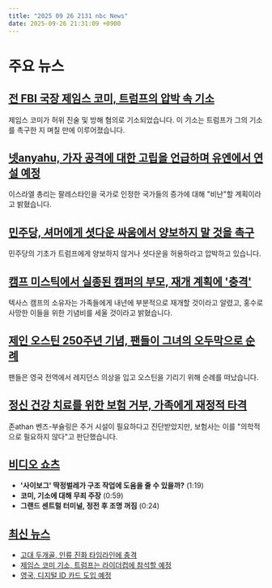 ```yaml
---
title: "2025 09 26 2131 nbc News"
date: 2025-09-26 21:31:09 +0900
---
```


# 주요 뉴스

## [전 FBI 국장 제임스 코미, 트럼프의 압박 속 기소](https://www.nbcnews.com/politics/justice-department/justice-department-charges-james-comey-lying-congress-rcna233581)  
제임스 코미가 허위 진술 및 방해 혐의로 기소되었습니다. 이 기소는 트럼프가 그의 기소를 촉구한 지 며칠 만에 이루어졌습니다.

## [넷anyahu, 가자 공격에 대한 고립을 언급하며 유엔에서 연설 예정](https://www.nbcnews.com/world/middle-east/netanyahu-address-un-israel-gaza-trump-west-bank-annexation-rcna233836)  
이스라엘 총리는 팔레스타인을 국가로 인정한 국가들의 증가에 대해 "비난"할 계획이라고 밝혔습니다.

## [민주당, 셔머에게 셧다운 싸움에서 양보하지 말 것을 촉구](https://www.nbcnews.com/politics/congress/democrats-press-leaders-not-cave-shutdown-fight-rcna233595)  
민주당의 기초가 트럼프에게 양보하지 않거나 셧다운을 허용하라고 압박하고 있습니다.

## [캠프 미스틱에서 실종된 캠퍼의 부모, 재개 계획에 '충격'](https://www.nbcnews.com/news/us-news/parents-missing-camp-mystic-camper-say-devastated-plan-reopen-rcna233741)  
텍사스 캠프의 소유자는 가족들에게 내년에 부분적으로 재개할 것이라고 알렸고, 홍수로 사망한 이들을 위한 기념비를 세울 것이라고 밝혔습니다.

## [제인 오스틴 250주년 기념, 팬들이 그녀의 오두막으로 순례](https://www.nbcnews.com/world/united-kingdom/jane-austen-pride-prejudice-anniversary-bennet-darcy-celebration-rcna232400)  
팬들은 영국 전역에서 레지던스 의상을 입고 오스틴을 기리기 위해 순례를 떠났습니다.

## [정신 건강 치료를 위한 보험 거부, 가족에게 재정적 타격](https://www.nbcnews.com/health/mental-health/insurance-denied-psychiatric-inpatient-mental-health-treatment-rcna230207)  
존athan 벤즈-부슐링은 주거 시설이 필요하다고 진단받았지만, 보험사는 이를 "의학적으로 필요하지 않다"고 판단했습니다.

## [비디오 쇼츠](https://www.nbcnews.com)  
- **'사이보그' 딱정벌레가 구조 작업에 도움을 줄 수 있을까?** (1:19)  
- **코미, 기소에 대해 무죄 주장** (0:59)  
- **그랜드 센트럴 터미널, 정전 후 조명 꺼짐** (0:24)  

## [최신 뉴스](https://www.nbcnews.com/latest-stories/)  
- [고대 두개골, 인류 진화 타임라인에 충격](https://www.nbcnews.com/world/asia/ancient-skull-china-may-shake-timeline-human-evolution-rcna233848)  
- [제임스 코미 기소, 트럼프는 라이더컵에 참석할 예정](https://www.nbcnews.com/politics/trump-administration/live-blog/trump-comey-ryder-cup-netanyahu-gaza-russia-shutdown-live-updates-rcna232822)  
- [영국, 디지털 ID 카드 도입 예정](https://www.nbcnews.com/world/united-kingdom/uk-says-will-introduce-digital-id-cards-reviving-contentious-idea-rcna233839)